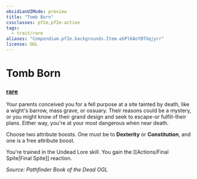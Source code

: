 ```yaml
---
obsidianUIMode: preview
title: "Tomb Born"
cssclasses: pf2e,pf2e-action
tags:
  - trait/rare
aliases: "Compendium.pf2e.backgrounds.Item.eGPlKAoYBTUqjyrr"
license: OGL
---
```

# Tomb Born

### [rare](rare "Rare Rarity Trait")






Your parents conceived you for a fell purpose at a site tainted by death, like a wight's barrow, mass grave, or ossuary. Their reasons could be a mystery, or you might know of their grand design and seek to escape-or fulfill-their plans. Either way, you're at your most dangerous when near death.

Choose two attribute boosts. One must be to **Dexterity** or **Constitution**, and one is a free attribute boost.

You're trained in the Undead Lore skill. You gain the [[Actions/Final Spite|Final Spite]] reaction.

*Source: Pathfinder Book of the Dead*
*OGL*